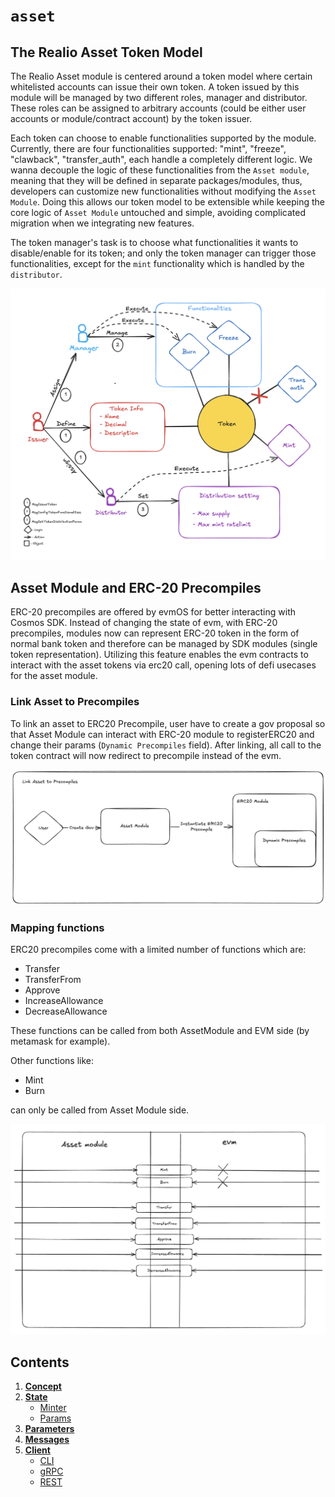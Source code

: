 <!--
order: 0
title: Asset Overview
parent:
  title: "asset"
-->

# `asset`

## The Realio Asset Token Model

The Realio Asset module is centered around a token model where certain whitelisted accounts can issue their own token. A token issued by this module will be managed by two different roles, manager and distributor. These roles can be assigned to arbitrary accounts (could be either user accounts or module/contract account) by the token issuer.

Each token can choose to enable functionalities supported by the module. Currently, there are four functionalities supported: "mint", "freeze", "clawback", "transfer_auth", each handle a completely different logic. We wanna decouple the logic of these functionalities from the `Asset module`, meaning that they will be defined in separate packages/modules, thus, developers can customize new functionalities without modifying the `Asset Module`. Doing this allows our token model to be extensible while keeping the core logic of `Asset Module` untouched and simple, avoiding complicated migration when we integrating new features.

The token manager's task is to choose what functionalities it wants to disable/enable for its token; and only the token manager can trigger those functionalities, except for the `mint` functionality which is handled by the `distributor`.

![asset_module](imgs/asset_module.png)

## Asset Module and ERC-20 Precompiles

ERC-20 precompiles are offered by evmOS for better interacting with Cosmos SDK. Instead of changing the state of evm, with ERC-20 precompiles, modules now can represent ERC-20 token in the form of normal bank token and therefore can be managed by SDK modules (single token representation). Utilizing this feature enables the evm contracts to interact with the asset tokens via erc20 call, opening lots of defi usecases for the asset module.

### Link Asset to Precompiles

To link an asset to ERC20 Precompile, user have to create a gov proposal so that Asset Module can interact with ERC-20 module to registerERC20 and change their params (`Dynamic Precompiles` field). After linking, all call to the token contract will now redirect to precompile instead of the evm.

![asset_precompiles](imgs/asset_precompiles.png)

### Mapping functions

ERC20 precompiles come with a limited number of functions which are:

- Transfer
- TransferFrom
- Approve
- IncreaseAllowance
- DecreaseAllowance

These functions can be called from both AssetModule and EVM side (by metamask for example).

Other functions like:

- Mint
- Burn

can only be called from Asset Module side.

![asset_evm](imgs/asset_evm.png)

## Contents

1. **[Concept](01_concepts.md)**
2. **[State](02_state.md)**
    - [Minter](02_state.md#minter)
    - [Params](02_state.md#params)
3. **[Parameters](03_params.md)**
4. **[Messages](04_msgs.md)**
5. **[Client](05_client.md)**
    - [CLI](05_client.md#cli)
    - [gRPC](05_client.md#grpc)
    - [REST](05_client.md#rest)
